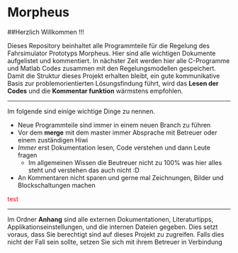 # Morpheus

##Herzlich Willkommen !!!

Dieses Repository beinhaltet alle Programmteile für die Regelung des Fahrsimulator Prototyps Morpheus.
Hier sind alle wichtigen Dokumente aufgelistet und kommentiert.
In nächster Zeit werden hier alle C-Programme und Matlab Codes zusammen mit den Regelungsmodellen
gespeichert.
Damit die Struktur dieses Projekt erhalten bleibt, ein gute kommunikative Basis zur problemorientierten
Lösungsfindung führt, wird das **Lesen der Codes** und die **Kommentar funktion** wärmstens empfohlen.

- - - -

Im folgende sind einige wichtige Dinge zu nennen.

* Neue Programmteile sind immer in einem neuen Branch zu führen
* Vor dem **merge** mit dem master immer Absprache mit Betreuer oder einem zuständigen Hiwi
* *Immer* erst Dokumentation lesen, Code verstehen und dann Leute fragen
    * Im allgemeinen Wissen die Beutreuer nicht zu 100% was hier alles steht
      und verstehen das auch nicht :D
* An Kommentaren nicht sparen und gerne mal Zeichnungen, Bilder und Blockschaltungen machen

<span style="color:#FF0000">  test </span>

* * * *



Im Ordner **Anhang** sind alle externen Dokumentationen, Literaturtipps, Applikationseinstellungen,
und die internen Dateien gegeben. Dies setzt voraus, dass Sie berechtigt sind auf dieses Projekt 
zu zugreifen. Falls dies nicht der Fall sein sollte, setzen Sie sich mit ihrem Betreuer in Verbindung
